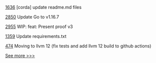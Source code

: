 
[1636](https://github.com/hyperledger-labs/blockchain-automation-framework/pull/1636) [corda] update readme.md files

[2850](https://github.com/hyperledger/fabric/pull/2850) Update Go to v1.16.7

[2955](https://github.com/hyperledger/aries-framework-go/pull/2955) WIP: feat: Present proof v3

[1359](https://github.com/hyperledger/iroha/pull/1359) Update requirements.txt

[474](https://github.com/hyperledger-labs/solang/pull/474) Moving to llvm 12 (fix tests and add llvm 12 build to github actions)


[See more >>>](https://start-here.hyperledger.org/pull-requests)
